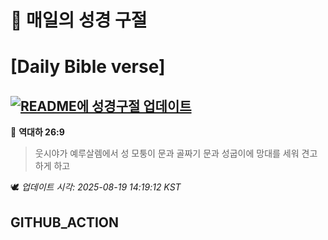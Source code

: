 # 🙏 매일의 성경 구절
# [Daily Bible verse]
## [![README에 성경구절 업데이트](https://github.com/DONGSUKA/first_test/actions/workflows/update-readme-bible.yml/badge.svg)](https://github.com/DONGSUKA/first_test/actions/workflows/update-readme-bible.yml)
<!-- START_BIBLE_VERSE -->
📖 **역대하 26:9**
> 웃시야가 예루살렘에서 성 모퉁이 문과 골짜기 문과 성굽이에 망대를 세워 견고하게 하고

🕊️ _업데이트 시각: 2025-08-19 14:19:12 KST_
  <!-- END_BIBLE_VERSE -->
## GITHUB_ACTION
